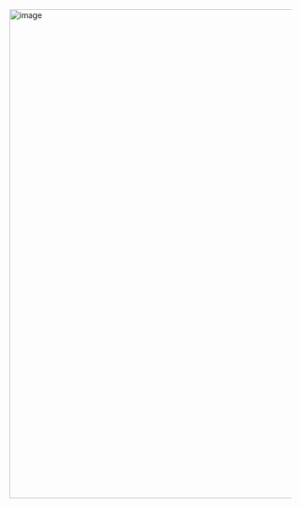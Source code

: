 <img width="1902" height="872" alt="image" src="https://github.com/user-attachments/assets/8464062e-f769-4456-a121-10debf1c7fe4" />
